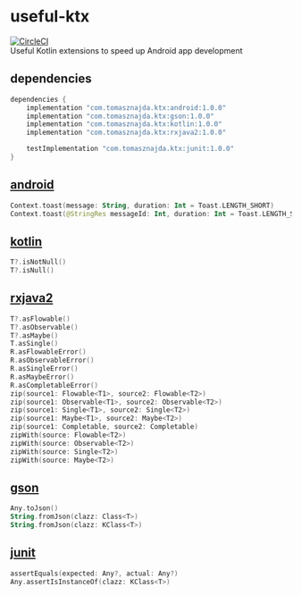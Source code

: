 # useful-ktx
[![CircleCI](https://circleci.com/gh/tomasznajda/useful-ktx.svg?style=svg)](https://circleci.com/gh/tomasznajda/useful-ktx)\
Useful Kotlin extensions to speed up Android app development

## dependencies
```groovy
dependencies {
    implementation "com.tomasznajda.ktx:android:1.0.0"
    implementation "com.tomasznajda.ktx:gson:1.0.0"
    implementation "com.tomasznajda.ktx:kotlin:1.0.0"
    implementation "com.tomasznajda.ktx:rxjava2:1.0.0"

    testImplementation "com.tomasznajda.ktx:junit:1.0.0"
}
```

## [android](https://github.com/tomasznajda/useful-ktx/tree/master/android/src/main/kotlin/com/tomasznajda/ktx/android)
```kotlin
Context.toast(message: String, duration: Int = Toast.LENGTH_SHORT)
Context.toast(@StringRes messageId: Int, duration: Int = Toast.LENGTH_SHORT)
```

## [kotlin](https://github.com/tomasznajda/useful-ktx/tree/master/kotlin/src/main/kotlin/com/tomasznajda/ktx/kotlin)
```kotlin
T?.isNotNull()
T?.isNull()
```

## [rxjava2](https://github.com/tomasznajda/useful-ktx/tree/master/rxjava2/src/main/kotlin/com/tomasznajda/ktx/rxjava2)
```kotlin
T?.asFlowable()
T?.asObservable()
T?.asMaybe()
T.asSingle()
R.asFlowableError()
R.asObservableError()
R.asSingleError()
R.asMaybeError()
R.asCompletableError()
zip(source1: Flowable<T1>, source2: Flowable<T2>)
zip(source1: Observable<T1>, source2: Observable<T2>)
zip(source1: Single<T1>, source2: Single<T2>)
zip(source1: Maybe<T1>, source2: Maybe<T2>)
zip(source1: Completable, source2: Completable)
zipWith(source: Flowable<T2>)
zipWith(source: Observable<T2>)
zipWith(source: Single<T2>)
zipWith(source: Maybe<T2>)
```

## [gson](https://github.com/tomasznajda/useful-ktx/tree/master/gson/src/main/kotlin/com/tomasznajda/ktx/gson)
```kotlin
Any.toJson()
String.fromJson(clazz: Class<T>)
String.fromJson(clazz: KClass<T>)
```

## [junit](https://github.com/tomasznajda/useful-ktx/tree/master/junit/src/main/kotlin/com/tomasznajda/ktx/junit)
```kotlin
assertEquals(expected: Any?, actual: Any?)
Any.assertIsInstanceOf(clazz: KClass<T>)
```
